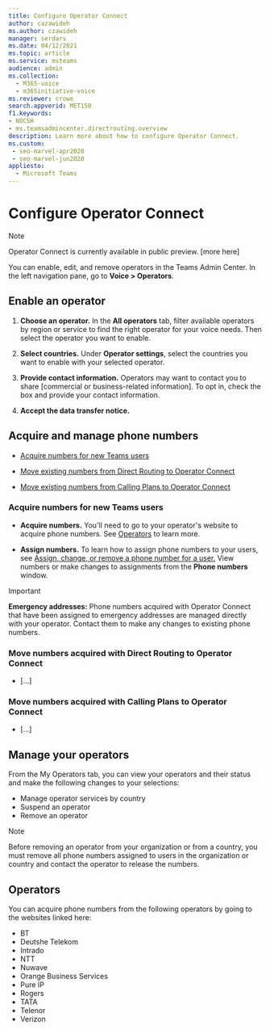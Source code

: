 ```yaml
---
title: Configure Operator Connect
author: cazawideh
ms.author: czawideh
manager: serdars
ms.date: 04/12/2021
ms.topic: article
ms.service: msteams
audience: admin
ms.collection: 
  - M365-voice
  - m365initiative-voice
ms.reviewer: crowe
search.appverid: MET150
f1.keywords:
- NOCSH
- ms.teamsadmincenter.directrouting.overview
description: Learn more about how to configure Operator Connect.
ms.custom: 
 - seo-marvel-apr2020
 - seo-marvel-jun2020
appliesto: 
  - Microsoft Teams
---
```


# Configure Operator Connect

>[!NOTE]
>Operator Connect is currently available in public preview. [more here]

You can enable, edit, and remove operators in the Teams Admin Center. In the left navigation pane, go to **Voice > Operators**.

## Enable an operator

1. **Choose an operator.** In the **All operators** tab, filter available operators by region or service to find the right operator for your voice needs. Then select the operator you want to enable.  

2. **Select countries.** Under **Operator settings**, select the countries you want to enable with your selected operator.

3. **Provide contact information.** Operators may want to contact you to share [commercial or business-related information]. To opt in, check the box and provide your contact information.  

4. **Accept the data transfer notice.**

## Acquire and manage phone numbers

- [Acquire numbers for new Teams users](#acquire-numbers-for-new-teams-users.md)

- [Move existing numbers from  Direct Routing to Operator Connect]()

- [Move existing numbers from Calling Plans to Operator Connect]()

### Acquire numbers for new Teams users

- **Acquire numbers.** You'll need to go to your operator's website to acquire phone numbers. See [Operators](#operators) to learn more.  

- **Assign numbers.** To learn how to assign phone numbers to your users, see [Assign, change, or remove a phone number for a user.](https://docs.microsoft.com/microsoftteams/assign-change-or-remove-a-phone-number-for-a-user) View numbers or make changes to assignments from the **Phone numbers** window.

>[!IMPORTANT]
>**Emergency addresses:** Phone numbers acquired with Operator Connect that have been assigned to emergency addresses  are managed directly with your operator. Contact them to make any changes to existing phone numbers.

### Move numbers acquired with Direct Routing to Operator Connect

- [...]

### Move numbers acquired with Calling Plans to Operator Connect

- [...]

## Manage your operators

From the My Operators tab, you can view your operators and their status and make the following changes to your selections:  

- Manage operator services by country
- Suspend an operator
- Remove an operator

>[!NOTE]
>Before removing an operator from your organization or from a country, you must remove all phone numbers assigned to users in the organization or country and contact the operator to release the numbers.

## Operators

You can acquire phone numbers from the following operators by going to the websites linked here:

- BT
- Deutshe Telekom
- Intrado
- NTT
- Nuwave
- Orange Business Services
- Pure IP
- Rogers
- TATA
- Telenor
- Verizon

